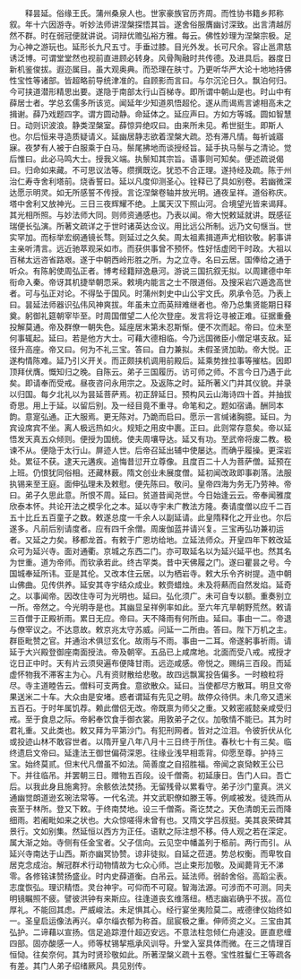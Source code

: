 <!-- { "loadSidebar": true } -->
　　释昙延。俗缘王氏。蒲州桑泉人也。世家豪族官历齐周。而性协书籍乡邦称叙。年十六因游寺。听妙法师讲涅槃探悟其旨。遂舍俗服膺幽讨深致。出言清越厉然不群。时在弱冠便就讲说。词辩优赡弘裕方雅。每云。佛性妙理为涅槃宗极。足为心神之游玩也。延形长九尺五寸。手垂过膝。目光外发。长可尺余。容止邕肃慈诱泛博。可谓堂堂然也视前直进顾必转身。风骨陶融时共传德。及进具后。器度日新机鉴俊拔。遐迩属目。虽大观奥典。而恐理在肤寸。乃更听华严大论十地地持佛性宝性等诸部。皆超略前导统津准的。自顾影而言曰。与尔沉沦日久。飘泊何归。今可挟道潜形精思出要。遂隐于南部太行山百梯寺。即所谓中朝山是也。时山中有薛居士者。学总玄儒多所该览。闻延年少知道夙悟超伦。遂从而谒焉言谑相高未之揖谢。薛乃戏题四字。谓方圆动静。命延体之。延应声曰。方如方等城。圆如智慧日。动则识波浪。静类涅槃室。薛惊异绝叹曰。由来所未见。希世挺生。即斯人也。尔后恒来寻造质疑请义。延幽居静志欲着涅槃大疏。恐有滞凡情。每祈诚寤寐。夜梦有人被于白服乘于白马。鬃尾拂地而谈授经旨。延手执马鬃与之清论。觉后惟曰。此必马鸣大士。授我义端。执鬃知其宗旨。语事则可知矣。便述疏说偈曰。归命如来藏。不可思议法等。缵撰既讫。犹恐不合正理。遂持经及疏。陈于州治仁寿寺舍利塔前。烧香誓曰。延以凡度仰测圣心。铨释已了具如别卷。若幽微深达愿示明灵。如无所感誓不传授。言讫涅槃卷轴并放光明。通夜呈祥。道俗称庆。塔中舍利又放神光。三日三夜辉耀不绝。上属天汉下照山河。合境望光皆来谒拜。其光相所照。与妙法师大同。则师资通感也。乃表以闻。帝大悦敕延就讲。既感征瑞便长弘演。所著文疏详之于世时诸英达佥议。用比远公所制。远乃文句惬当。世实罕加。而标举宏纲通镜长骛。则延过之久矣。周太祖素揖道声尤相钦敬。躬事讲主亲听清言。远近驰萃观采如市。而获供事曾不预怀。性好恬虚罔干时政。大祖以百梯太远咨省路艰。遂于中朝西岭形胜之所。为之立寺。名曰云居。国俸给之通于听众。有陈躬使周弘正者。博考经籍辩逸悬河。游说三国抗叙无拟。以周建德中年衔命入秦。帝讶其机捷举朝恧采。敕境内能言之士不限道俗。及搜采岩穴遁逸高世者。可与弘正对论。不得坠于国风。时蒲州刺史中山公宇文氏。夙承令范。乃表上曰。昙延法师器识弘伟风神爽拔。年虽未立而英辩难继者也。帝乃总集贤能期日释奠。躬御礼筵朝宰毕至。时周国僧望二人伦次登座。发言将讫寻被正难。征据重叠投解莫通。帝及群僚一朝失色。延座居末第未忍斯惭。便不次而起。帝曰。位未至何事辄起。延曰。若是他方大士。可藉大德相临。今乃远国微臣小僧足堪支敌。延径升高座。帝又曰。何为不礼三宝。答曰。自力兼拟。未假圣贤加助。帝大悦。正遂构情陈难。延乃引义开关。而正颇挟机调用前殿后。延乘势挫拉事等摧枯。因即顶拜伏膺。慨知归之晚。自陈云。弟子三国履历。访可师之师。不言今日乃遇于此矣。即请奉而受戒。昼夜咨问永用宗之。及返陈之时。延所著义门并其仪貌。并录以归国。每夕北礼以为昙延菩萨焉。初正辞延日。预构风云山海诗四十首。并抽拔奇思。用上于延。以留后别。及一经目竟不重寻。命笔和之。题如宿诵。酬同本韵。意寔弘通。正大服焉。更无陈对。乃跪而启曰。愿示一言缄诸胸臆。延曰。为宾设席宾不坐。离人极远热如火。规矩之用皮中裹。正曰。此则常存意矣。帝以延悟发天真五众倾则。便授为国统。使夫周壤导达。延又有功。至武帝将废二教。极谏不从。便隐于太行山。屏迹人世。后帝召延出辅中使屡达。而确乎履操。更深岩处。累征不获。逮天元遘疾。追悔昔愆开立尊像。且度百二十人为菩萨僧。延预在上班。仍恨犹同俗相。还藏林薮。隋文创业未展度僧。延初闻改政即事剃落。法服执锡来至王庭。面伸弘理未及敕慰。便先陈曰。敬问。皇帝四海为务无乃劳神。帝曰。弟子久思此意。所恨不周。延曰。贫道昔闻尧世。今日始逢云云。帝奉闻雅度欣泰本怀。共论开法之模孚化之本。延以寺宇未广教法方隆。奏请度僧以应千二百五十比丘五百童子之数。敕遂总度一千余人以副延请。此皇隋释化之开业也。尔后遂多。凡前后别请度者。应有四千余僧。周废伽蓝并请兴复。三宝再弘功兼初运者。又延之力矣。移都龙首。有敕于广恩坊给地。立延法师众。开皇四年下敕改延众可为延兴寺。面对通衢。京城之东西二门。亦可取延名以为延兴延平也。然其名为世重。道为帝师。而钦承若此。终古罕类。昔中天佛履之门。遂曰瞿昙之号。今国城奉延所讳。亚是其伦。又改本住云居。以为栖岩寺。敕大乐令齐树提。造中朝山佛曲。见传供养。延安其寺宇结众成业。敕赍蜡烛。未及将爇而自然发焰。延奇之。以事闻帝。因改住寺可为光明也。延曰。弘化须广。未可自专以额。重奏别立一所。帝然之。今光明寺是也。其幽显呈祥例率如此。至六年亢旱朝野荒然。敕请三百僧于正殿祈雨。累日无应。帝曰。天不降雨有何所由。延曰。事由一二。帝退与僚宰议之。不达意故。敕京兆太守苏威。问延一二所由。答曰。陛下万机之主。群臣毗赞之官。并通治术俱愆玄化。故雨与不雨。事由一二耳。帝遂躬事祈雨。请延于大兴殿登御座南面授法。帝及朝宰。五品已上咸席地。北面而受八戒。戒授才讫日正中时。天有片云须臾遍布便降甘雨。远迩咸感。帝悦之。赐绢三百段。而延虚怀物我不滞客主为心。凡有资财散给悲敬。故四远飘寓投告偏多。一时粮粒将尽。寺主道睦告云。僧料可支两食。意欲散众。延曰。当使都尽方散耳。明旦文帝果送米二十车。大众由是安堵。惑者谓延有先见之明。故停众待供。未几帝又遗米五百石。于时年属饥荐。赖此僧侣无改。帝既禀为师父之重。又敕密戚懿亲咸受归戒。至于食息之际。帝躬奉饮食手御衣裳。用敦弟子之仪。加敬情不能已。其为时君礼重。又此类也。敕又拜为平第沙门。有犯刑网者。皆对之泣泪。令彼折伏从化或投迹山林不敢容世者。以隋开皇八年八月十三日终于所住。春秋七十有三矣。临终遗启文帝曰。延逢法王御世偏荷深恩。往缘业浅早相乖背。仰愿至尊。护持三宝。始终莫贰。但末代凡僧虽不如法。简善度之自招胜福。帝闻之哀恸敕王公已下。并往临吊。并罢朝三日。赠物五百段。设千僧斋。初延康日。告门人曰。吾亡后。以我此身且施禽狩。余骸依法焚扬。无留残骨以累看守。弟子沙门童真。洪义通幽觉朗道逊玄琬法常等。一代名流。并文武职僚如滕王等。例咸被发。徒跣而从丧至于林所。登又下敕。于终南焚地。设三千僧斋。斋讫焚之。天色清朗无云而降细雨。若阇毗如来之状也。大众惊嗟得未曾有也。又隋文学吕叔挺。美其哀荣碑其景行。文如别集。然延恒以西方为正任。语默之际注想不移。侍人观之若在深定。属大渐之始。寺侧有任金宝者。父子信向。云见空中幡盖列于柩前。两行而引。从延兴寺南达于山西。斯亦幽冥协赞。谅非徒拟。自延之莅道。势总权衡。而卑牧自居克念成治。解冠群术行动物情故为七众心师。岂止束形加敬。及闻薨背无不涕零。各修铭诔赞扬盛业。时内史薛道衡。白吊云。延法师。弱龄舍俗。高蹈尘表。志度恢弘。理识精悟。灵台神宇。可仰而不可窥。智海法源。可涉而不可测。同夫明镜瞩照不疲。譬彼洪钟有来斯应。往逢道丧玄维落纽。栖志幽岩确乎不拔。高位厚礼。不能回其虑。严威峻法。未足惧其心。经行宴坐夷险莫二。戒德律仪始终如一。圣皇启运像法再兴。卓尔缁衣郁为称首。屈宸极之重。伸师资之义。三宝由其弘护。二谛藉以宣扬。信足追踪澄什超迈安远。不意法柱忽倾仁舟遽没。匪直悲缠四部。固亦酸感一人。师等杖锡挈瓶承风训导。升堂入室具体而微。在三之情理百恒恸。往矣奈何。其为时贤珍敬如此。所著涅槃义疏十五卷。宝性胜鬘仁王等疏各有差。其门人弟子绍绪厥风。具见别传。
